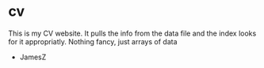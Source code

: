 # cv
 
This is my CV website. It pulls the info from the data file and the index looks for it appropriatly.
Nothing fancy, just arrays of data

- JamesZ
